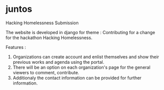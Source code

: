 # juntos
Hacking Homelessness Submission 

The website is developed in django for theme : Contributing for a change for the hackathon Hacking Homelessness. 

Features : 
1. Organizations can create account and enlist themselves and show their previous works and agenda using the portal. 
2. There will be an option on each organization's page for the general viewers to comment, contribute. 
3. Additionaly the contact information can be provided for further information.
